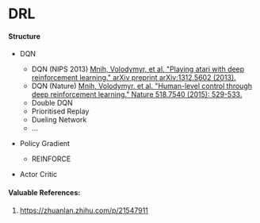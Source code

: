 # DRL


#### Structure
- DQN
  - DQN (NIPS 2013) 
 [Mnih, Volodymyr, et al. "Playing atari with deep reinforcement learning." arXiv preprint arXiv:1312.5602 (2013).](https://arxiv.org/abs/1312.5602)
  - DQN (Nature) 
 [Mnih, Volodymyr, et al. "Human-level control through deep reinforcement learning." Nature 518.7540 (2015): 529-533.](https://web.stanford.edu/class/psych209/Readings/MnihEtAlHassibis15NatureControlDeepRL.pdf)
   - Double DQN
   - Prioritised Replay
   - Dueling Network
   - ...
 
- Policy Gradient
  - REINFORCE
  
- Actor Critic






#### Valuable References:
1. https://zhuanlan.zhihu.com/p/21547911
